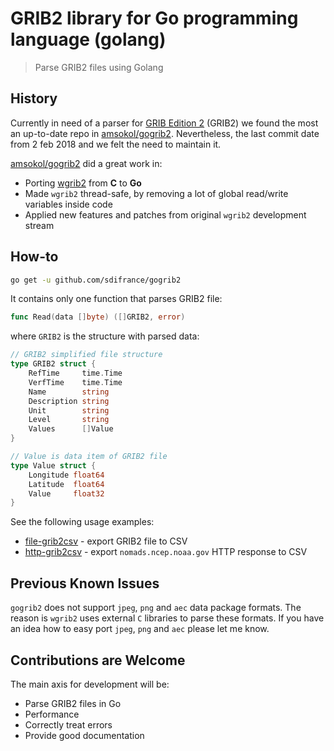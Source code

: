 # GRIB2 library for Go programming language (golang)

> Parse GRIB2 files using Golang

## History

Currently in need of a parser for [GRIB Edition 2](https://www.wmo.int/pages/prog/www/WMOCodes/Guides/GRIB/Introduction_GRIB1-GRIB2.pdf) (GRIB2) we found the most an up-to-date repo in [amsokol/gogrib2](https://github.com/sdifrance/gogrib2). Nevertheless, the last commit date from 2 feb 2018 and we felt the need to maintain it.

[amsokol/gogrib2](https://github.com/sdifrance/gogrib2) did a great work in:

- Porting [wgrib2](http://www.cpc.ncep.noaa.gov/products/wesley/wgrib2/) from **C** to **Go**
- Made `wgrib2` thread-safe, by removing a lot of global read/write variables inside code
- Applied new features and patches from original `wgrib2` development stream

## How-to

```bash
go get -u github.com/sdifrance/gogrib2
```

It contains only one function that parses GRIB2 file:

```go
func Read(data []byte) ([]GRIB2, error)
```

where `GRIB2` is the structure with parsed data:

```go
// GRIB2 simplified file structure
type GRIB2 struct {
    RefTime     time.Time
    VerfTime    time.Time
    Name        string
    Description string
    Unit        string
    Level       string
    Values      []Value
}

// Value is data item of GRIB2 file
type Value struct {
    Longitude float64
    Latitude  float64
    Value     float32
}
```

See the following usage examples:

- [file-grib2csv](https://github.com/sdifrance/gogrib2/tree/master/cmd/examples/file-grib2csv) - export GRIB2 file to CSV
- [http-grib2csv](https://github.com/sdifrance/gogrib2/tree/master/cmd/examples/http-grib2csv) - export `nomads.ncep.noaa.gov` HTTP response to CSV

## Previous Known Issues

`gogrib2` does not support `jpeg`, `png` and `aec` data package formats. The reason is `wgrib2` uses external `C` libraries to parse these formats. If you have an idea how to easy port `jpeg`, `png` and `aec` please let me know.

## Contributions are Welcome

The main axis for development will be:

- Parse GRIB2 files in Go
- Performance
- Correctly treat errors
- Provide good documentation
